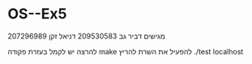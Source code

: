 # OS--Ex5
מגישים דביר גב 209530583
דניאל זקן 207296989

להרצה יש לקמל בעזרת פקודה make
להפעיל את השרת
להריץ ./test localhost